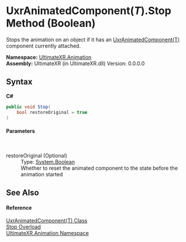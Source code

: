 # UxrAnimatedComponent(*T*).Stop Method (Boolean)
 

Stops the animation on an object if it has an <a href="T_UltimateXR_Animation_UxrAnimatedComponent_1">UxrAnimatedComponent(T)</a> component currently attached.

**Namespace:**&nbsp;<a href="N_UltimateXR_Animation">UltimateXR.Animation</a><br />**Assembly:**&nbsp;UltimateXR (in UltimateXR.dll) Version: 0.0.0.0

## Syntax

**C#**<br />
``` C#
public void Stop(
	bool restoreOriginal = true
)
```


#### Parameters
&nbsp;<dl><dt>restoreOriginal (Optional)</dt><dd>Type: <a href="https://docs.microsoft.com/dotnet/api/system.boolean" target="_blank" rel="noopener noreferrer">System.Boolean</a><br />Whether to reset the animated component to the state before the animation started</dd></dl>

## See Also


#### Reference
<a href="T_UltimateXR_Animation_UxrAnimatedComponent_1">UxrAnimatedComponent(T) Class</a><br /><a href="Overload_UltimateXR_Animation_UxrAnimatedComponent_1_Stop">Stop Overload</a><br /><a href="N_UltimateXR_Animation">UltimateXR.Animation Namespace</a><br />